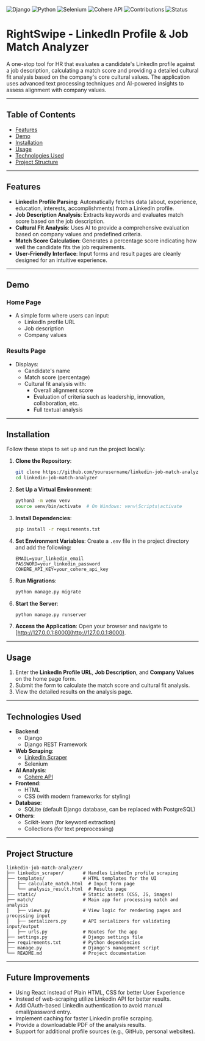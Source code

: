 ![Django](https://img.shields.io/badge/Django-5.x-green)  ![Python](https://img.shields.io/badge/Python-3.9%2B-blue)  ![Selenium](https://img.shields.io/badge/Selenium-4.x-orange)  ![Cohere API](https://img.shields.io/badge/Cohere%20API-AI%20Powered-blueviolet)   ![Contributions](https://img.shields.io/badge/Contributions-Welcome-brightgreen)  ![Status](https://img.shields.io/badge/Status-In%20Development-blue)  


# RightSwipe - LinkedIn Profile & Job Match Analyzer

A one-stop tool for HR that evaluates a candidate's LinkedIn profile against a job description, calculating a match score and providing a detailed cultural fit analysis based on the company's core cultural values. The application uses advanced text processing techniques and AI-powered insights to assess alignment with company values.

---

## Table of Contents

- [Features](#features)
- [Demo](#demo)
- [Installation](#installation)
- [Usage](#usage)
- [Technologies Used](#technologies-used)
- [Project Structure](#project-structure)

---

## Features

- **LinkedIn Profile Parsing**: Automatically fetches data (about, experience, education, interests, accomplishments) from a LinkedIn profile.
- **Job Description Analysis**: Extracts keywords and evaluates match score based on the job description.
- **Cultural Fit Analysis**: Uses AI to provide a comprehensive evaluation based on company values and predefined criteria.
- **Match Score Calculation**: Generates a percentage score indicating how well the candidate fits the job requirements.
- **User-Friendly Interface**: Input forms and result pages are cleanly designed for an intuitive experience.

---

## Demo

### Home Page
- A simple form where users can input:
  - LinkedIn profile URL
  - Job description
  - Company values

### Results Page
- Displays:
  - Candidate's name
  - Match score (percentage)
  - Cultural fit analysis with:
    - Overall alignment score
    - Evaluation of criteria such as leadership, innovation, collaboration, etc.
    - Full textual analysis

---

## Installation

Follow these steps to set up and run the project locally:

1. **Clone the Repository**:
   ```bash
   git clone https://github.com/yourusername/linkedin-job-match-analyzer.git
   cd linkedin-job-match-analyzer
   ```

2. **Set Up a Virtual Environment**:
   ```bash
   python3 -m venv venv
   source venv/bin/activate  # On Windows: venv\Scripts\activate
   ```

3. **Install Dependencies**:
   ```bash
   pip install -r requirements.txt
   ```

4. **Set Environment Variables**:
   Create a `.env` file in the project directory and add the following:
   ```env
   EMAIL=your_linkedin_email
   PASSWORD=your_linkedin_password
   COHERE_API_KEY=your_cohere_api_key
   ```

5. **Run Migrations**:
   ```bash
   python manage.py migrate
   ```

6. **Start the Server**:
   ```bash
   python manage.py runserver
   ```

7. **Access the Application**:
   Open your browser and navigate to [http://127.0.0.1:8000](http://127.0.0.1:8000).

---

## Usage

1. Enter the **LinkedIn Profile URL**, **Job Description**, and **Company Values** on the home page form.
2. Submit the form to calculate the match score and cultural fit analysis.
3. View the detailed results on the analysis page.

---

## Technologies Used

- **Backend**:
  - Django
  - Django REST Framework
- **Web Scraping**:
  - [LinkedIn Scraper]([https://github.com/joeyism/linkedin_scraper/tree/master])
  - Selenium
- **AI Analysis**:
  - [Cohere API](https://cohere.ai)
- **Frontend**:
  - HTML
  - CSS (with modern frameworks for styling)
- **Database**:
  - SQLite (default Django database, can be replaced with PostgreSQL)
- **Others**:
  - Scikit-learn (for keyword extraction)
  - Collections (for text preprocessing)

---

## Project Structure

```
linkedin-job-match-analyzer/
├── linkedin_scraper/       # Handles LinkedIn profile scraping
├── templates/              # HTML templates for the UI
│   ├── calculate_match.html  # Input form page
│   └── analysis_result.html  # Results page
├── static/                 # Static assets (CSS, JS, images)
├── match/                  # Main app for processing match and analysis
│   ├── views.py            # View logic for rendering pages and processing input
│   ├── serializers.py      # API serializers for validating input/output
│   ├── urls.py             # Routes for the app
├── settings.py             # Django settings file
├── requirements.txt        # Python dependencies
├── manage.py               # Django's management script
└── README.md               # Project documentation
```

---

## Future Improvements

- Using React instead of Plain HTML, CSS for better User Experience
- Instead of web-scraping utilize Linkedin API for better results.
- Add OAuth-based LinkedIn authentication to avoid manual email/password entry.
- Implement caching for faster LinkedIn profile scraping.
- Provide a downloadable PDF of the analysis results.
- Support for additional profile sources (e.g., GitHub, personal websites).
